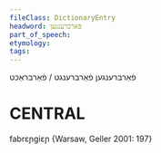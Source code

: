 ```yaml
---
fileClass: DictionaryEntry
headword: פֿאַרברענגען
part_of_speech: 
etymology: 
tags: 
---
```

פֿאַרברענגען
פֿאַרברענגט / פֿאַרבראַכט

CENTRAL
========

fabrɛɲgiɛɲ {Warsaw, Geller 2001: 197}
